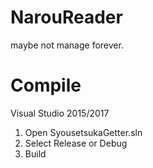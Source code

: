 # NarouReader
maybe not manage forever.

# Compile
Visual Studio 2015/2017
 1. Open SyousetsukaGetter.sln
 2. Select Release or Debug
 3. Build
